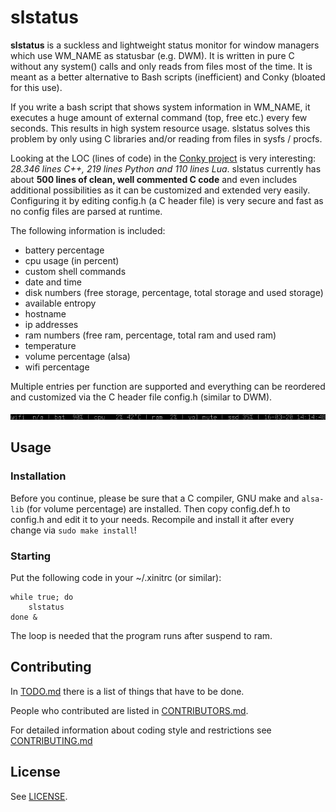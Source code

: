 slstatus
========

**slstatus** is a suckless and lightweight status monitor for window managers which use WM_NAME as statusbar (e.g. DWM). It is written in pure C without any system() calls and only reads from files most of the time. It is meant as a better alternative to Bash scripts (inefficient) and Conky (bloated for this use).

If you write a bash script that shows system information in WM_NAME, it executes a huge amount of external command (top, free etc.) every few seconds. This results in high system resource usage. slstatus solves this problem by only using C libraries and/or reading from files in sysfs / procfs.

Looking at the LOC (lines of code) in the [Conky project](https://github.com/brndnmtthws/conky) is very interesting: *28.346 lines C++, 219 lines Python and 110 lines Lua*. slstatus currently has about **500 lines of clean, well commented C code** and even includes additional possibilities as it can be customized and extended very easily. Configuring it by editing config.h (a C header file) is very secure and fast as no config files are parsed at runtime.

The following information is included:

- battery percentage
- cpu usage (in percent)
- custom shell commands
- date and time
- disk numbers (free storage, percentage, total storage and used storage)
- available entropy
- hostname
- ip addresses
- ram numbers (free ram, percentage, total ram and used ram)
- temperature
- volume percentage (alsa)
- wifi percentage

Multiple entries per function are supported and everything can be reordered and customized via the C header file config.h (similar to DWM).

![screenshot](screenshot.png)

## Usage

### Installation

Before you continue, please be sure that a C compiler, GNU make and `alsa-lib` (for volume percentage) are installed. Then copy config.def.h to config.h and edit it to your needs. Recompile and install it after every change via `sudo make install`! 

### Starting

Put the following code in your ~/.xinitrc (or similar):

```
while true; do
    slstatus
done &
```

The loop is needed that the program runs after suspend to ram.

## Contributing

In [TODO.md](TODO.md) there is a list of things that have to be done.

People who contributed are listed in [CONTRIBUTORS.md](CONTRIBUTORS.md).

For detailed information about coding style and restrictions see [CONTRIBUTING.md](CONTRIBUTING.md)

## License

See [LICENSE](LICENSE).
